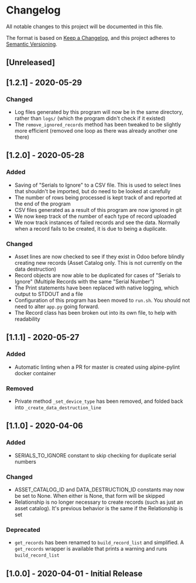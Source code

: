 # Changelog

All notable changes to this project will be documented in this file.

The format is based on [Keep a Changelog](https://keepachangelog.com/en/1.0.0/),
and this project adheres to [Semantic Versioning](https://semver.org/spec/v2.0.0.html).

## [Unreleased]

## [1.2.1] - 2020-05-29

### Changed

- Log files generated by this program will now be in the same directory, rather than `logs/` (which the program didn't check if it existed)
- The `remove_ignored_records` method has been tweaked to be slightly more efficient (removed one loop as there was already another one there)

## [1.2.0] - 2020-05-28

### Added

- Saving of "Serials to Ignore" to a CSV file. This is used to select lines that shouldn't be imported, but do need to be looked at carefully
- The number of rows being processed is kept track of and reported at the end of the program
- CSV files generated as a result of this program are now ignored in git
- We now keep track of the number of each type of record uploaded
- We now track instances of failed records and see the data. Normally when a record fails to be created, it is due to being a duplicate.

### Changed

- Asset lines are now checked to see if they exist in Odoo before blindly creating new records (Asset Catalog only. This is not currently on the data destruction)
- Record objects are now able to be duplicated for cases of "Serials to Ignore" (Multiple Records with the same "Serial Number")
- The Print statements have been replaced with native logging, which output to STDOUT and a file
- Configuration of this program has been moved to `run.sh`. You should not need to alter `app.py` going forward.
- The Record class has been broken out into its own file, to help with readability

## [1.1.1] - 2020-05-27

### Added

- Automatic linting when a PR for master is created using alpine-pylint docker container

### Removed

- Private method `_set_device_type` has been removed, and folded back into `_create_data_destruction_line`

## [1.1.0] - 2020-04-06

### Added

- SERIALS_TO_IGNORE constant to skip checking for duplicate serial numbers

### Changed

- ASSET_CATALOG_ID and DATA_DESTRUCTION_ID constants may now be set to None. When either is None, that form will be skipped
- Relationship is no longer necessary to create records (such as just an asset catalog). It's previous behavior is the same if the Relationship is set

### Deprecated

- `get_records` has been renamed to `build_record_list` and simplified. A `get_records` wrapper is available that prints a warning and runs `build_record_list`

## [1.0.0] - 2020-04-01 - Initial Release
